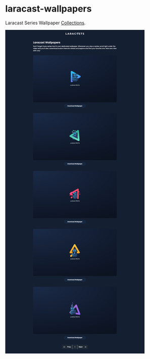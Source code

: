 # laracast-wallpapers

Laracast Series Wallpaper [Collections](https://laracast-wallpaper.vercel.app/).

![screenshot](./Screenshot.png)
